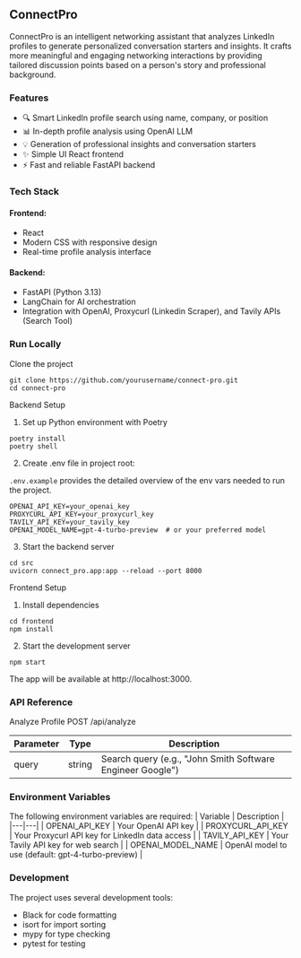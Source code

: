 ## ConnectPro

ConnectPro is an intelligent networking assistant that analyzes LinkedIn profiles to generate personalized conversation starters and insights. It crafts more meaningful and engaging networking interactions by providing tailored discussion points based on a person's story and professional background. 

### Features

- :mag: Smart LinkedIn profile search using name, company, or position
- :bar_chart: In-depth profile analysis using OpenAI LLM
- :bulb: Generation of professional insights and conversation starters 
- :sparkles: Simple UI React frontend
- :zap: Fast and reliable FastAPI backend 


### Tech Stack

#### Frontend:
- React
- Modern CSS with responsive design
- Real-time profile analysis interface

#### Backend:
- FastAPI (Python 3.13)
- LangChain for AI orchestration
- Integration with OpenAI, Proxycurl (Linkedin Scraper), and Tavily APIs (Search Tool)


### Run Locally

Clone the project
```
git clone https://github.com/yourusername/connect-pro.git
cd connect-pro
```

Backend Setup

1. Set up Python environment with Poetry
```
poetry install
poetry shell
```

2. Create .env file in project root: 

`.env.example` provides the detailed overview of the env vars needed to run the project.

```
OPENAI_API_KEY=your_openai_key
PROXYCURL_API_KEY=your_proxycurl_key
TAVILY_API_KEY=your_tavily_key
OPENAI_MODEL_NAME=gpt-4-turbo-preview  # or your preferred model
```

3. Start the backend server
```
cd src
uvicorn connect_pro.app:app --reload --port 8000
```

Frontend Setup

1. Install dependencies
```
cd frontend
npm install
```

2. Start the development server
```
npm start
```
The app will be available at http://localhost:3000.

### API Reference

Analyze Profile
POST /api/analyze

| Parameter | Type | Description |
|---|---|---|
| query | string | Search query (e.g., "John Smith Software Engineer Google") |

### Environment Variables

The following environment variables are required:
| Variable | Description |
|---|---|
| OPENAI_API_KEY | Your OpenAI API key |
| PROXYCURL_API_KEY | Your Proxycurl API key for LinkedIn data access |
| TAVILY_API_KEY | Your Tavily API key for web search |
| OPENAI_MODEL_NAME | OpenAI model to use (default: gpt-4-turbo-preview) |


### Development
The project uses several development tools:

- Black for code formatting
- isort for import sorting
- mypy for type checking
- pytest for testing

